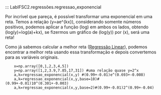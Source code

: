 ::: LabIFSC2.regressões.regressao_exponencial


Por incrível que pareça, é possível transformar uma exponencial em uma reta. Temos a relação \(y=ae^{kx}\), considerando somente números positivos, podemos aplicar a função \(log\) em ambos os lados, obtendo \(log(y)=log(a)+kx\), se fizermos um gráfico de \(log(y)\) por \(x\), será uma reta!

Como já sabemos calcular a melhor reta ([Regressão Linear](linear.md)), podemos encontrar a melhor reta usando essa transformação e depois convertemos para as variáveis originais.


```{.py3 title="Exemplo Exponencial"}
    x=np.array([0,1,2,3,4,5])
    y=np.array([1,2,3.9,7.85,17,31]) #uma relação quase y=2^x
    a,k=regressao_exponencial(x,y) #(0.99+-0.01)e^(0.693+-0.008)
    a,k=regressao_exponencial(x,y,base=10)#(0.99+-0.01)10^(0.301+-0.003)
    a,k=regressao_exponencial(x,y,base=2)#(0.99+-0.01)2^(0.99+-0.04)
```

